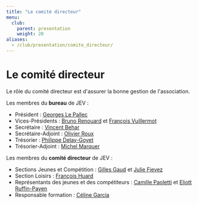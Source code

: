 ```yaml
---
title: "Le comité directeur"
menu:
  club:
    parent: presentation
    weight: 20
aliases:
  - /club/presentation/comite_directeur/
---
```


# Le comité directeur

Le rôle du comité directeur est d'assurer la bonne gestion de l'association.

Les membres du **bureau** de JEV :

* Président : [Georges Le Pallec](/adherent/georges-le-pallec/)
* Vices-Présidents : [Bruno Renouard](/adherent/bruno-renouard/) et [François Vuillermot](/adherent/francois-vuillermot/)
* Secrétaire : [Vincent Behar](/adherent/vincent-behar/)
* Secrétaire-Adjoint : [Olivier Roux](/adherent/olivier-roux/)
* Trésorier : [Philippe Delay-Goyet](/adherent/philippe-delay-goyet/)
* Trésorier-Adjoint : [Michel Marquer](/adherent/michel-marquer/)

Les membres du **comité directeur** de JEV :

* Sections Jeunes et Compétition : [Gilles Gaud](/adherent/gilles-gaud/) et [Julie Fievez](/adherent/julie-fievez/)
* Section Loisirs : [François Huard](/adherent/francois-huard/)
* Représentants des jeunes et des compétiteurs : [Camille Paoletti](/adherent/camille-paoletti/) et [Eliott Ruffin-Payen](/adherent/eliott-ruffin-payen/)
* Responsable formation : [Céline Garcia](/adherent/celine-garcia/)

